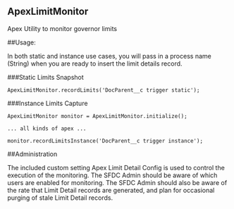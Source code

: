 ## ApexLimitMonitor
Apex Utility to monitor governor limits


##Usage: 

In both static and instance use cases, you will pass in a process name (String) when you are ready to insert the limit details record. 

###Static Limits Snapshot

````
ApexLimitMonitor.recordLimits('DocParent__c trigger static');
````



###Instance Limits Capture

````
ApexLimitMonitor monitor = ApexLimitMonitor.initialize();

... all kinds of apex ...

monitor.recordLimitsInstance('DocParent__c trigger instance');
````

##Administration

The included custom setting Apex Limit Detail Config is used to control the execution of the monitoring. The SFDC Admin should be aware of which users are enabled for monitoring. The SFDC Admin should also be aware of the rate that Limit Detail records are generated, and plan for occasional purging of stale Limit Detail records.